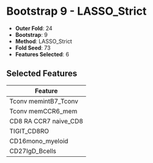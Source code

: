 # Bootstrap 9 - LASSO_Strict

- **Outer Fold**: 24
- **Bootstrap**: 9
- **Method**: LASSO_Strict
- **Fold Seed**: 73
- **Features Selected**: 6

## Selected Features

| Feature |
|---------|
| Tconv memintB7_Tconv |
| Tconv memCCR6_mem |
| CD8 RA CCR7 naive_CD8 |
| TIGIT_CD8RO |
| CD16mono_myeloid |
| CD27IgD_Bcells |

